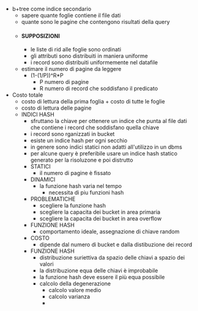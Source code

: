 - b+tree come indice secondario
	- sapere quante foglie contiene il file dati
	- quante sono le pagine che contengono risultati della query
	- #### SUPPOSIZIONI
		- le liste di rid alle foglie sono ordinati
		- gli attributi sono distribuiti in maniera uniforme
		- i record sono distribuiti uniformemente nel datafile
	- estimare il numero di pagine da leggere
		- (1-(1/P))^R*P
			- P numero di pagine
			- R numero di record che soddisfano il predicato
- Costo totale
	- costo di lettura della prima foglia + costo di tutte le foglie
	- costo di lettura delle pagine
	- INDICI HASH
		- sfruttano la chiave per ottenere un indice che punta al file dati che contiene i record che soddisfano quella chiave
		- i record sono rganizzati in bucket
		- esiste un indice hash per ogni secchio
		- in genere sono indici statici non adatti all'utilizzo in un dbms
		- per alcune query è preferibile usare un indice  hash statico generato per la risoluzone e poi distrutto
		- STATICI
			- il numero di pagine è fissato
		- DINAMICI
			- la funzione hash varia nel tempo
				- necessita di piu funzioni hash
		- PROBLEMATICHE
			- scegliere la funzione hash
			- scegliere la capacita dei bucket in area primaria
			- scegliere la capacita dei bucket in area overflow
		- FUNZIONE HASH
			- comportamento ideale, assegnazione di chiave random
		- COSTO
			- dipende dal numero di bucket e dalla distibuzione dei record
		- FUNZIONE HASH
			- distribuzione suriettiva da spazio delle chiavi a spazio dei valori
			- la distribuzione equa delle chiavi è improbabile
			- la funzione hash deve essere il più equa possibile
			- calcolo della degenerazione
				- calcolo valore medio
				- calcolo varianza
				-
